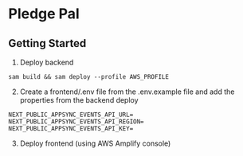 # Pledge Pal

## Getting Started

1. Deploy backend

```
sam build && sam deploy --profile AWS_PROFILE
```

2. Create a frontend/.env file from the .env.example file and add the properties from the backend deploy

```
NEXT_PUBLIC_APPSYNC_EVENTS_API_URL=
NEXT_PUBLIC_APPSYNC_EVENTS_API_REGION=
NEXT_PUBLIC_APPSYNC_EVENTS_API_KEY=
```

3. Deploy frontend (using AWS Amplify console)
